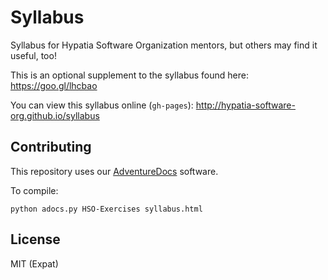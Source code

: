 # Syllabus

Syllabus for Hypatia Software Organization
mentors, but others may find it useful, too!

This is an optional supplement to the syllabus found
here: https://goo.gl/lhcbao

You can view this syllabus online (`gh-pages`):
http://hypatia-software-org.github.io/syllabus

## Contributing

This repository uses our [AdventureDocs](https://github.com/hypatia-software-org/adventuredocs) software.

To compile:

```
python adocs.py HSO-Exercises syllabus.html
```

## License

MIT (Expat)
